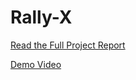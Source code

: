 # Rally-X
[Read the Full Project Report](docs/finalreport.pdf)
 
[Demo Video](https://drive.google.com/file/d/15j9TlgAXcNPl9s-wsUzAAvFzZmhdq0SK/view?usp=sharing)
